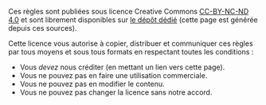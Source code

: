 Ces règles sont publiées sous licence Creative Commons [CC-BY-NC-ND 4.0](https://creativecommons.org/licenses/by-nc-nd/4.0/deed.fr) et sont librement disponibles sur [le dépôt dédié](https://github.com/vae-soli-fr/rules) (cette page est générée depuis ces sources).

Cette licence vous autorise à copier, distribuer et communiquer ces règles par tous moyens et sous tous formats en respectant toutes les conditions :

- Vous _devez_ nous créditer (en mettant un lien vers cette page).
- Vous ne pouvez pas en faire une utilisation commerciale.
- Vous ne pouvez pas en modifier le contenu.
- Vous ne pouvez pas changer la licence sans notre accord.
